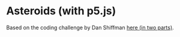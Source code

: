 # Asteroids (with p5.js)

Based on the coding challenge by Dan Shiffman [here (in two parts)](https://youtu.be/hacZU523FyM).
